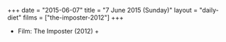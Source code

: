 +++
date = "2015-06-07"
title = "7 June 2015 (Sunday)"
layout = "daily-diet"
films = ["the-imposter-2012"]
+++


* Film: The Imposter (2012) +
